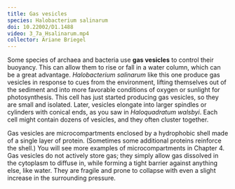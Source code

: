 ```yaml
---
title: Gas vesicles
species: Halobacterium salinarum 
doi: 10.22002/D1.1488
video: 3_7a_Hsalinarum.mp4
collector: Ariane Briegel
---
```


Some species of archaea and bacteria use **gas vesicles** to control their buoyancy. This can allow them to rise or fall in a water column, which can be a great advantage. *Halobacterium salinarum* like this one produce gas vesicles in response to cues from the environment, lifting themselves out of the sediment and into more favorable conditions of oxygen or sunlight for photosynthesis. This cell has just started producing gas vesicles, so they are small and isolated. Later, vesicles elongate into larger spindles or cylinders with conical ends, as you saw in *Haloquadratum walsbyi*. Each cell might contain dozens of vesicles, and they often cluster together.

Gas vesicles are microcompartments enclosed by a hydrophobic shell made of a single layer of protein. (Sometimes some additional proteins reinforce the shell.) You will see more examples of microcompartments in Chapter 4. Gas vesicles do not actively store gas; they simply allow gas dissolved in the cytoplasm to diffuse in, while forming a tight barrier against anything else, like water. They are fragile and prone to collapse with even a slight increase in the surrounding pressure.

